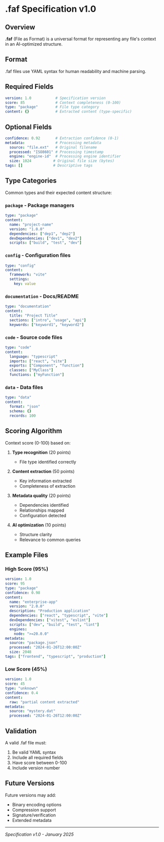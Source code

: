 # .faf Specification v1.0

## Overview

**.faf** (File as Format) is a universal format for representing any file's context in an AI-optimized structure.

## Format

.faf files use YAML syntax for human readability and machine parsing.

## Required Fields

```yaml
version: 1.0           # Specification version
score: 85              # Context completeness (0-100)
type: "package"        # File type category
content: {}            # Extracted content (type-specific)
```

## Optional Fields

```yaml
confidence: 0.92       # Extraction confidence (0-1)
metadata:              # Processing metadata
  source: "file.ext"   # Original filename
  processed: "ISO8601" # Processing timestamp
  engine: "engine-id"  # Processing engine identifier
  size: 1024          # Original file size (bytes)
tags: []              # Descriptive tags
```

## Type Categories

Common types and their expected content structure:

### `package` - Package managers
```yaml
type: "package"
content:
  name: "project-name"
  version: "1.0.0"
  dependencies: ["dep1", "dep2"]
  devDependencies: ["dev1", "dev2"]
  scripts: ["build", "test", "dev"]
```

### `config` - Configuration files
```yaml
type: "config"
content:
  framework: "vite"
  settings: 
    key: value
```

### `documentation` - Docs/README
```yaml
type: "documentation"
content:
  title: "Project Title"
  sections: ["intro", "usage", "api"]
  keywords: ["keyword1", "keyword2"]
```

### `code` - Source code files
```yaml
type: "code"
content:
  language: "typescript"
  imports: ["react", "vite"]
  exports: ["Component", "function"]
  classes: ["MyClass"]
  functions: ["myFunction"]
```

### `data` - Data files
```yaml
type: "data"
content:
  format: "json"
  schema: {}
  records: 100
```

## Scoring Algorithm

Context score (0-100) based on:

1. **Type recognition** (20 points)
   - File type identified correctly

2. **Content extraction** (50 points)
   - Key information extracted
   - Completeness of extraction

3. **Metadata quality** (20 points)
   - Dependencies identified
   - Relationships mapped
   - Configuration detected

4. **AI optimization** (10 points)
   - Structure clarity
   - Relevance to common queries

## Example Files

### High Score (95%)
```yaml
version: 1.0
score: 95
type: "package"
confidence: 0.98
content:
  name: "enterprise-app"
  version: "2.0.0"
  description: "Production application"
  dependencies: ["react", "typescript", "vite"]
  devDependencies: ["vitest", "eslint"]
  scripts: ["dev", "build", "test", "lint"]
  engines:
    node: ">=20.0.0"
metadata:
  source: "package.json"
  processed: "2024-01-26T12:00:00Z"
  size: 2048
tags: ["frontend", "typescript", "production"]
```

### Low Score (45%)
```yaml
version: 1.0
score: 45
type: "unknown"
confidence: 0.4
content:
  raw: "partial content extracted"
metadata:
  source: "mystery.dat"
  processed: "2024-01-26T12:00:00Z"
```

## Validation

A valid .faf file must:
1. Be valid YAML syntax
2. Include all required fields
3. Have score between 0-100
4. Include version number

## Future Versions

Future versions may add:
- Binary encoding options
- Compression support
- Signature/verification
- Extended metadata

---

*Specification v1.0 - January 2025*